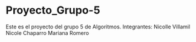 # Proyecto_Grupo-5
Este es el proyecto del grupo 5 de Algoritmos.
Integrantes:
Nicolle Villamil
Nicole Chaparro
Mariana Romero 
